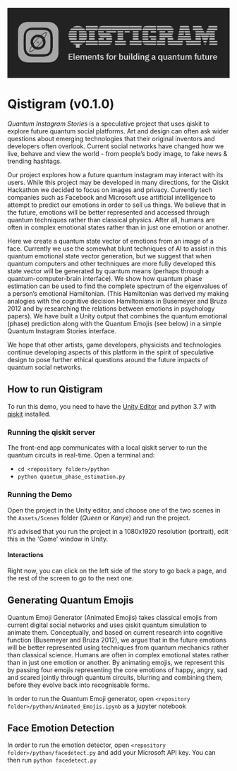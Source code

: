 ![Qistigram logo](https://github.com/pdyxs/QuantumInstaStories-Unity/blob/master/img/qiskigram_header_full.jpg?raw=true)

# Qistigram (v0.1.0)
*Quantum Instagram Stories* is a speculative project that uses qiskit to explore future quantum social platforms. Art and design can often ask wider questions about emerging technologies that their original inventors and developers often overlook. Current social networks have changed how we live, behave and view the world - from people’s body image, to fake news & trending hashtags. 

Our project explores how a future quantum instagram may interact with its users. While this project may be developed in many directions, for the Qiskit Hackathon we decided to focus on images and privacy. Currently tech companies such as Facebook and Microsoft use artificial intelligence to attempt to predict our emotions in order to sell us things. We believe that in the future, emotions will be better represented and accessed through quantum techniques rather than classical physics. After all, humans are often in complex emotional states rather than in just one emotion or another. 

Here we create a quantum state vector of emotions from an image of a face. Currently we use the somewhat blunt techniques of AI to assist in this quantum emotional state vector generation, but we suggest that when quantum computers and other techniques are more fully developed this state vector will be generated by quantum means (perhaps through a quantum-computer-brain interface). We show how quantum phase estimation can be used to find the complete spectrum of the eigenvalues of a person’s emotional Hamiltonian. (This Hamiltonian was derived my making analogies with the cognitive decision Hamiltonians in Busemeyer and Bruza 2012 and by researching the relations between emotions in psychology papers). We have built a Unity output that combines the quantum emotional (phase) prediction along with the Quantum Emojis (see below) in a simple Quantum Instagram Stories interface.

We hope that other artists, game developers, physicists and technologies continue developing aspects of this platform in the spirit of speculative design to pose further ethical questions around the future impacts of quantum social networks.


## How to run Qistigram
To run this demo, you need to have the [Unity Editor](https://unity3d.com/get-unity/) and python 3.7 with [qiskit](https://qiskit.org) installed.

### Running the qiskit server
The front-end app communicates with a local qiskit server to run the quantum circuits in real-time. Open a terminal and:
* `cd <repository folder>/python`
* `python quantum_phase_estimation.py`

### Running the Demo
Open the project in the Unity editor, and choose one of the two scenes in the `Assets/Scenes` folder (*Queen* or *Kanye*) and run the project.

It's advised that you run the project in a 1080x1920 resolution (portrait), edit this in the 'Game' window in Unity.

#### Interactions
Right now, you can click on the left side of the story to go back a page, and the rest of the screen to go to the next one.

## Generating Quantum Emojis
Quantum Emoji Generator (Animated Emojis) takes classical emojis from current digital social networks and uses qiskit quantum simulation to animate them. Conceptually, and based on current research into cognitive function (Busemeyer and Bruza 2012), we argue that in the future emotions will be better represented using techniques from quantum mechanics rather than classical science. Humans are often in complex emotional states rather than in just one emotion or another. By animating emojis, we represent this by passing four emojis representing the core emotions of happy, angry, sad and scared jointly through quantum circuits, blurring and combining them, before they evolve back into recognisable forms.

In order to run the Quantum Emoji generator, open `<repository folder>/python/Animated_Emojis.ipynb` as a jupyter notebook

## Face Emotion Detection
In order to run the emotion detector, open `<repository folder>/python/facedetect.py` and add your Microsoft API key. You can then run `python facedetect.py`
